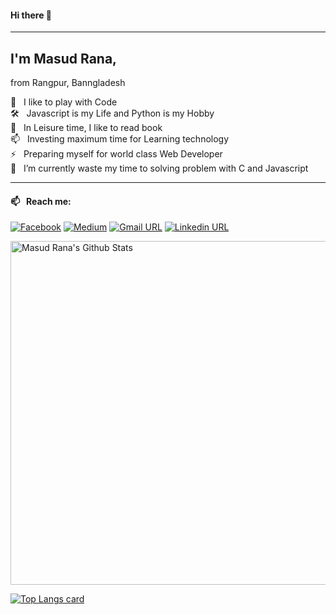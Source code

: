 

#### Hi there 👋
___
## I'm Masud Rana,
from Rangpur, Banngladesh  <br>

🎉 &nbsp; I like to play with Code <br>
🛠 &nbsp; Javascript is my Life and Python is my Hobby <br>
📕 &nbsp; In Leisure time, I like to read book<br>
📫 &nbsp; Investing maximum time for Learning technology<br>
⚡ &nbsp; Preparing myself for world class Web Developer<br>
🌱 &nbsp; I’m currently waste my time to solving problem with C and Javascript <br>

___

<!-- 
Here are some ideas to get you started:

- 🔭 I’m currently working on ...
- 👯 I’m looking to collaborate on ...
- 🤔 I’m looking for help with ...
- 💬 Ask me about ...
- 📫 How to reach me: ...
- 😄 Pronouns: ...
- ⚡ Fun fact: ... -->

#### 📫 &nbsp; Reach me:
[![Facebook](https://img.shields.io/badge/social--badge?style=social&label=Facebook&logo=facebook)](https://www.facebook.com/oops.masud.rana)
[![Medium](https://img.shields.io/badge/social--badge?style=social&label=Medium&logo=medium)](https://medium.com/@rsrana8)
[![Gmail URL](https://img.shields.io/badge/social--badge?style=social&label=email&logo=gmail)](mailto:rana028511@gmail.com)
[![Linkedin URL](https://img.shields.io/badge/social--badge?style=social&label=linkedin&logo=linkedin)](https://www.linkedin.com/in/masudrana08/)

<img width="550px" alt="Masud Rana's Github Stats"  src="https://github-readme-stats.vercel.app/api?username=masudrana08&show_icons=true"/>
</br>

[![Top Langs card](https://github-readme-stats.vercel.app/api/top-langs/?username=masudrana08&card_width=550)](https://github.com/masudrana08/masudrana08)
